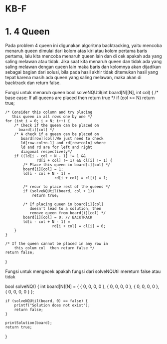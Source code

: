 # KB-F

# 1. 4 Queen
Pada problem 4 queen ini digunakan algoritma backtracking, yaitu mencoba menaruh queen dimulai dari kolom atas kiri atau kolom pertama baris pertama, lalu kita mencoba menaruh queen lain dan di cek apakah ada yang saling melawan atau tidak. Jika saat kita menaruh queen dan tidak ada yang saling melawan dengan queen lain maka baris dan kolomnya akan dijadikan sebagai bagian dari solusi, bila pada hasil akhir tidak ditemukan hasil yang tepat karena masih ada queen yang saling melawan, maka akan di backtrack dan return false.

Fungsi untuk menaruh queen
bool solveNQUtil(int board[N][N], int col) 
{ 
    /* base case: If all queens are placed 
      then return true */
    if (col >= N) 
        return true; 
  
    /* Consider this column and try placing 
       this queen in all rows one by one */
    for (int i = 0; i < N; i++) { 
        /* Check if the queen can be placed on 
          board[i][col] */
        /* A check if a queen can be placed on  
           board[row][col].We just need to check 
           ld[row-col+n-1] and rd[row+coln] where 
           ld and rd are for left and right  
           diagonal respectively*/
        if ((ld[i - col + N - 1] != 1 && 
                  rd[i + col] != 1) && cl[i] != 1) { 
            /* Place this queen in board[i][col] */
            board[i][col] = 1; 
            ld[i - col + N - 1] = 
                          rd[i + col] = cl[i] = 1; 
  
            /* recur to place rest of the queens */
            if (solveNQUtil(board, col + 1)) 
                return true; 
  
            /* If placing queen in board[i][col] 
               doesn't lead to a solution, then 
               remove queen from board[i][col] */
            board[i][col] = 0; // BACKTRACK 
            ld[i - col + N - 1] = 
                         rd[i + col] = cl[i] = 0; 
        } 
    } 
  
    /* If the queen cannot be placed in any row in 
        this colum col  then return false */
    return false; 
} 

Fungsi untuk mengecek apakah fungsi dari solveNQUtil mereturn false atau tidak

bool solveNQ() 
{ 
    int board[N][N] = { { 0, 0, 0, 0 }, 
                        { 0, 0, 0, 0 }, 
                        { 0, 0, 0, 0 }, 
                        { 0, 0, 0, 0 } }; 
  
    if (solveNQUtil(board, 0) == false) { 
        printf("Solution does not exist"); 
        return false; 
    } 
  
    printSolution(board); 
    return true; 
} 
